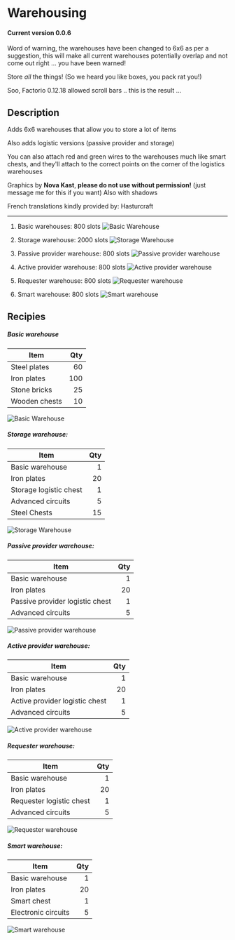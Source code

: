 Warehousing
===
#### Current version 0.0.6

Word of warning, the warehouses have been changed to 6x6 as per a suggestion, this will make all current warehouses potentially overlap and not come out right ... you have been warned!

Store _all_ the things! (So we heard you like boxes, you pack rat you!)

Soo, Factorio 0.12.18 allowed scroll bars .. this is the result ...

Description
---
Adds 6x6 warehouses that allow you to store a lot of items

Also adds logistic versions (passive provider and storage)

You can also attach red and green wires to the warehouses much like smart chests, and they'll attach to the correct points on the corner of the logistics warehouses

Graphics by **Nova Kast**, **please do not use without permission!** (just message me for this if you want)
Also with shadows

French translations kindly provided by: Hasturcraft

---

1. Basic warehouses: 800 slots
![Basic Warehouse][warehouse-basic]
2. Storage warehouse: 2000 slots
![Storage Warehouse][warehouse-storage]

3. Passive provider warehouse: 800 slots
![Passive provider warehouse][warehouse-passive-provider]
4. Active provider warehouse: 800 slots
![Active provider warehouse][warehouse-active-provider]
5. Requester warehouse: 800 slots
![Requester warehouse][warehouse-requester]

6. Smart warehouse: 800 slots
![Smart warehouse][warehouse-smart]

Recipies
---
    
##### Basic warehouse
Item|Qty
---|---:
Steel plates | 60
Iron plates | 100
Stone bricks | 25
Wooden chests | 10
![Basic Warehouse][warehouse-basic]

##### Storage warehouse:
Item|Qty
---|---:
Basic warehouse|1
Iron plates|20
Storage logistic chest|1
Advanced circuits|5
Steel Chests|15
![Storage Warehouse][warehouse-storage]

##### Passive provider warehouse:
Item|Qty
---|---:
Basic warehouse|1
Iron plates|20
Passive provider logistic chest|1
Advanced circuits|5
![Passive provider warehouse][warehouse-passive-provider]

##### Active provider warehouse:
Item|Qty
---|---:
Basic warehouse|1
Iron plates|20
Active provider logistic chest|1
Advanced circuits|5
![Active provider warehouse][warehouse-active-provider]

##### Requester warehouse:
Item|Qty
---|---:
Basic warehouse|1
Iron plates|20
Requester logistic chest|1
Advanced circuits|5
![Requester warehouse][warehouse-requester]

##### Smart warehouse:
Item|Qty
---|---:
Basic warehouse|1
Iron plates|20
Smart chest|1
Electronic circuits|5
![Smart warehouse][warehouse-smart]

[warehouse-basic]:https://raw.githubusercontent.com/Anoyomouse/Warehousing/master/graphics/entity/warehouse-basic-shadow.png
[warehouse-storage]:https://raw.githubusercontent.com/Anoyomouse/Warehousing/master/graphics/entity/warehouse-storage-shadow.png
[warehouse-passive-provider]:https://raw.githubusercontent.com/Anoyomouse/Warehousing/master/graphics/entity/warehouse-passive-provider-shadow.png
[warehouse-active-provider]:https://raw.githubusercontent.com/Anoyomouse/Warehousing/master/graphics/entity/warehouse-active-provider-shadow.png
[warehouse-requester]:https://raw.githubusercontent.com/Anoyomouse/Warehousing/master/graphics/entity/warehouse-requester-shadow.png
[warehouse-smart]:https://raw.githubusercontent.com/Anoyomouse/Warehousing/master/graphics/entity/warehouse-smart-shadow.png
